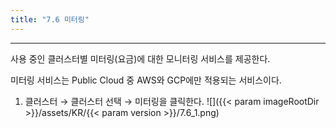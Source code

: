 ```yaml
---
title: "7.6 미터링"
---
```


---
사용 중인 클러스터별 미터링\(요금\)에 대한 모니터링 서비스를 제공한다.

미터링 서비스는 Public Cloud 중 AWS와 GCP에만 적용되는 서비스이다.

1. 클러스터 → 클러스터 선택 → 미터링을 클릭한다.
![]({{< param imageRootDir >}}/assets/KR/{{< param version >}}/7.6_1.png)
